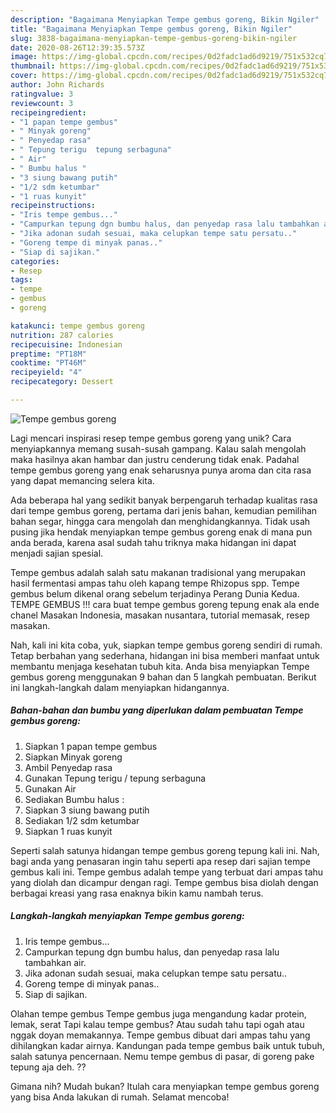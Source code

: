 ```yaml
---
description: "Bagaimana Menyiapkan Tempe gembus goreng, Bikin Ngiler"
title: "Bagaimana Menyiapkan Tempe gembus goreng, Bikin Ngiler"
slug: 3838-bagaimana-menyiapkan-tempe-gembus-goreng-bikin-ngiler
date: 2020-08-26T12:39:35.573Z
image: https://img-global.cpcdn.com/recipes/0d2fadc1ad6d9219/751x532cq70/tempe-gembus-goreng-foto-resep-utama.jpg
thumbnail: https://img-global.cpcdn.com/recipes/0d2fadc1ad6d9219/751x532cq70/tempe-gembus-goreng-foto-resep-utama.jpg
cover: https://img-global.cpcdn.com/recipes/0d2fadc1ad6d9219/751x532cq70/tempe-gembus-goreng-foto-resep-utama.jpg
author: John Richards
ratingvalue: 3
reviewcount: 3
recipeingredient:
- "1 papan tempe gembus"
- " Minyak goreng"
- " Penyedap rasa"
- " Tepung terigu  tepung serbaguna"
- " Air"
- " Bumbu halus "
- "3 siung bawang putih"
- "1/2 sdm ketumbar"
- "1 ruas kunyit"
recipeinstructions:
- "Iris tempe gembus..."
- "Campurkan tepung dgn bumbu halus, dan penyedap rasa lalu tambahkan air."
- "Jika adonan sudah sesuai, maka celupkan tempe satu persatu.."
- "Goreng tempe di minyak panas.."
- "Siap di sajikan."
categories:
- Resep
tags:
- tempe
- gembus
- goreng

katakunci: tempe gembus goreng 
nutrition: 287 calories
recipecuisine: Indonesian
preptime: "PT18M"
cooktime: "PT46M"
recipeyield: "4"
recipecategory: Dessert

---
```



![Tempe gembus goreng](https://img-global.cpcdn.com/recipes/0d2fadc1ad6d9219/751x532cq70/tempe-gembus-goreng-foto-resep-utama.jpg)

Lagi mencari inspirasi resep tempe gembus goreng yang unik? Cara menyiapkannya memang susah-susah gampang. Kalau salah mengolah maka hasilnya akan hambar dan justru cenderung tidak enak. Padahal tempe gembus goreng yang enak seharusnya punya aroma dan cita rasa yang dapat memancing selera kita.

Ada beberapa hal yang sedikit banyak berpengaruh terhadap kualitas rasa dari tempe gembus goreng, pertama dari jenis bahan, kemudian pemilihan bahan segar, hingga cara mengolah dan menghidangkannya. Tidak usah pusing jika hendak menyiapkan tempe gembus goreng enak di mana pun anda berada, karena asal sudah tahu triknya maka hidangan ini dapat menjadi sajian spesial.

Tempe gembus adalah salah satu makanan tradisional yang merupakan hasil fermentasi ampas tahu oleh kapang tempe Rhizopus spp. Tempe gembus belum dikenal orang sebelum terjadinya Perang Dunia Kedua. TEMPE GEMBUS !!! cara buat tempe gembus goreng tepung enak ala ende chanel Masakan Indonesia, masakan nusantara, tutorial memasak, resep masakan.


Nah, kali ini kita coba, yuk, siapkan tempe gembus goreng sendiri di rumah. Tetap berbahan yang sederhana, hidangan ini bisa memberi manfaat untuk membantu menjaga kesehatan tubuh kita. Anda bisa menyiapkan Tempe gembus goreng menggunakan 9 bahan dan 5 langkah pembuatan. Berikut ini langkah-langkah dalam menyiapkan hidangannya.

<!--inarticleads1-->

##### Bahan-bahan dan bumbu yang diperlukan dalam pembuatan Tempe gembus goreng:

1. Siapkan 1 papan tempe gembus
1. Siapkan  Minyak goreng
1. Ambil  Penyedap rasa
1. Gunakan  Tepung terigu / tepung serbaguna
1. Gunakan  Air
1. Sediakan  Bumbu halus :
1. Siapkan 3 siung bawang putih
1. Sediakan 1/2 sdm ketumbar
1. Siapkan 1 ruas kunyit


Seperti salah satunya hidangan tempe gembus goreng tepung kali ini. Nah, bagi anda yang penasaran ingin tahu seperti apa resep dari sajian tempe gembus kali ini. Tempe gembus adalah tempe yang terbuat dari ampas tahu yang diolah dan dicampur dengan ragi. Tempe gembus bisa diolah dengan berbagai kreasi yang rasa enaknya bikin kamu nambah terus. 

<!--inarticleads2-->

##### Langkah-langkah menyiapkan Tempe gembus goreng:

1. Iris tempe gembus...
1. Campurkan tepung dgn bumbu halus, dan penyedap rasa lalu tambahkan air.
1. Jika adonan sudah sesuai, maka celupkan tempe satu persatu..
1. Goreng tempe di minyak panas..
1. Siap di sajikan.


Olahan tempe gembus Tempe gembus juga mengandung kadar protein, lemak, serat Tapi kalau tempe gembus? Atau sudah tahu tapi ogah atau nggak doyan memakannya. Tempe gembus dibuat dari ampas tahu yang dihilangkan kadar airnya. Kandungan pada tempe gembus baik untuk tubuh, salah satunya pencernaan. Nemu tempe gembus di pasar, di goreng pake tepung aja deh. ?? 

Gimana nih? Mudah bukan? Itulah cara menyiapkan tempe gembus goreng yang bisa Anda lakukan di rumah. Selamat mencoba!

